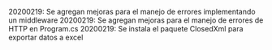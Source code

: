 ﻿
20200219: Se agregan mejoras para el manejo de errores implementando un middleware
20200219: Se agregan mejoras para el manejo de errores de HTTP en Program.cs
20200219: Se instala el paquete ClosedXml para exportar datos a excel